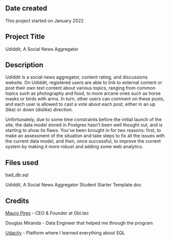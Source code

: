 ## Date created

This project started on January 2022

## Project Title

Udiddit, A Social News Aggregator

## Description

Udiddit is a social news aggregator, content rating, and discussions website. On Udiddit, registered users are able to link to external content or post their own text content about various topics, ranging from common topics such as photography and food, to more arcane ones such as horse masks or birds with arms. In turn, other users can comment on these posts, and each user is allowed to cast a vote about each post, either in an up (like) or down (dislike) direction.

Unfortunately, due to some time constraints before the initial launch of the site, the data model stored in Postgres hasn’t been well thought out, and is starting to show its flaws. You’ve been brought in for two reasons: first, to make an assessment of the situation and take steps to fix all the issues with the current data model, and then, once successful, to improve the current system by making it more robust and adding some web analytics.

## Files used

bad_db.sql

Udiddit, A Social News Aggregator Student Starter Template.doc

## Credits

[Mauro Pires][Mauro] - CEO & Founder at Obi.tec 

Douglas Miranda - Data Engineer that helped me through the program 

[Udacity] - Platform where I learned everything about SQL

[Mauro]: https://www.linkedin.com/in/mauro-pires-6a284b32/

[Udacity]: https://www.udacity.com
